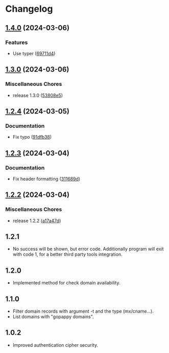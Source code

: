 # Changelog

## [1.4.0](https://github.com/pythoninthegrass/gopappy/compare/v1.3.0...v1.4.0) (2024-03-06)


### Features

* Use typer ([69711d4](https://github.com/pythoninthegrass/gopappy/commit/69711d430c85582fde0739cb9427971c338acd75))

## [1.3.0](https://github.com/pythoninthegrass/gopappy/compare/v1.2.4...v1.3.0) (2024-03-06)


### Miscellaneous Chores

* release 1.3.0 ([53808e5](https://github.com/pythoninthegrass/gopappy/commit/53808e5497b1bf7262516ddd748b9cee186af4d2))

## [1.2.4](https://github.com/pythoninthegrass/gopappy/compare/v1.2.3...v1.2.4) (2024-03-05)


### Documentation

* Fix typo ([91dfb38](https://github.com/pythoninthegrass/gopappy/commit/91dfb389638cf1d7375130166266c9c5a498f2e3))

## [1.2.3](https://github.com/pythoninthegrass/gopappy/compare/v1.2.2...v1.2.3) (2024-03-04)


### Documentation

* Fix header formatting ([311689d](https://github.com/pythoninthegrass/gopappy/commit/311689ddf0fc9c7b9b2b24a0b0db24196ffdc495))

## [1.2.2](https://github.com/pythoninthegrass/gopappy/compare/v1.2.2...v1.2.2) (2024-03-04)


### Miscellaneous Chores

* release 1.2.2 ([a17a47d](https://github.com/pythoninthegrass/gopappy/commit/a17a47d65eef08e8ebf4c6d9e196c452e21ce4e5))

## 1.2.1

* No success will be shown, but error code. Additionally program will exit with code 1, for a better third party tools integration.

## 1.2.0

* Implemented method for check domain availability.

## 1.1.0

* Filter domain records with argument -t and the type (mx/cname...).
* List domains with "gopappy domains".

## 1.0.2

* Improved authentication cipher security.

